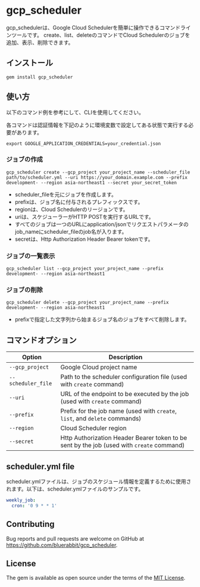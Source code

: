 # gcp_scheduler

gcp_schedulerは、Google Cloud Schedulerを簡単に操作できるコマンドラインツールです。
create、list、deleteのコマンドでCloud Schedulerのジョブを追加、表示、削除できます。

## インストール

```
gem install gcp_scheduler
```

## 使い方

以下のコマンド例を参考にして、CLIを使用してください。

各コマンドは認証情報を下記のように環境変数で設定してある状態で実行する必要があります。

```
export GOOGLE_APPLICATION_CREDENTIALS=your_credential.json
```

### ジョブの作成

```
gcp_scheduler create --gcp_project your_project_name --scheduler_file path/to/scheduler.yml --uri https://your_domain.example.com --prefix development- --region asia-northeast1 --secret your_secret_token
```

- scheduler_fileを元にジョブを作成します。
- prefixは、ジョブ名に付与されるプレフィックスです。
- regionは、Cloud Schedulerのリージョンです。
- uriは、スケジューラーがHTTP POSTを実行するURLです。
- すべてのジョブは一つのURLにapplication/jsonでリクエストパラメータのjob_nameにscheduler_fileのjob名が入ります。
- secretは、Http Authorization Header Bearer tokenです。

### ジョブの一覧表示

```
gcp_scheduler list --gcp_project your_project_name --prefix development- --region asia-northeast1
```

### ジョブの削除

```
gcp_scheduler delete --gcp_project your_project_name --prefix development- --region asia-northeast1
```

- prefixで指定した文字列から始まるジョブ名のジョブをすべて削除します。

## コマンドオプション

| Option | Description                                                                               |
|---|-------------------------------------------------------------------------------------------|
| `--gcp_project` | Google Cloud project name                                                                 |
| `--scheduler_file` | Path to the scheduler configuration file (used with `create` command)                     |
| `--uri` | URL of the endpoint to be executed by the job (used with `create` command)                |
| `--prefix` | Prefix for the job name (used with `create`, `list`, and `delete` commands)               |
| `--region` | Cloud Scheduler region                                                                    |
| `--secret` | Http Authorization Header Bearer token to be sent by the job (used with `create` command) |

## scheduler.yml file

scheduler.ymlファイルは、ジョブのスケジュール情報を定義するために使用されます。以下は、scheduler.ymlファイルのサンプルです。

```yaml
weekly_job:
  cron: '0 9 * * 1'
```

## Contributing

Bug reports and pull requests are welcome on GitHub at https://github.com/bluerabbit/gcp_scheduler.


## License

The gem is available as open source under the terms of the [MIT License](http://opensource.org/licenses/MIT).
